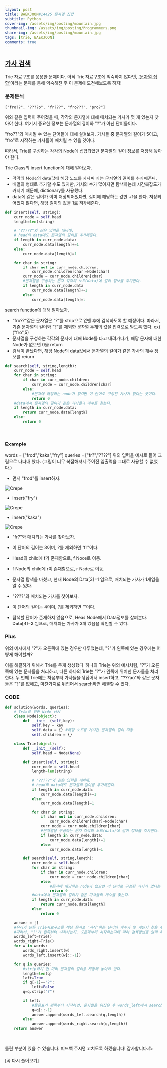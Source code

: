 ```yaml
---
layout: post
title: BAEKJOON#14425 문자열 집합
subtitle: Python
cover-img: /assets/img/posting/mountain.jpg
thumbnail-img: /assets/img/posting/Programmers.png
share-img: /assets/img/posting/mountain.jpg
tags: [trie, BAEKJOON]
comments: true
---
```


## [가사 검색](https://programmers.co.kr/learn/courses/30/lessons/60060)

Trie 자료구조를 응용한 문제이다. 아직 Trie 자료구조에 익숙하지 않다면, ['문자열 집합'](https://youseop.github.io//2020-11-09-BAEKJOON-14425_%EB%AC%B8%EC%9E%90%EC%97%B4%EC%A7%91%ED%95%A9/)이라는 문제를 통해 익숙해진 후 이 문제에 도전해보도록 하자!

### 문제분석

```
["fro??", "????o", "fr???", "fro???", "pro?"]
```

위와 같은 입력이 주어졌을 때, 각각의 문자열에 대해 매치되는 가사가 몇 개 있는지 찾아야 한다.
여기서 중요한 정보는 문자열의 길이와 "?"가 아닌 단어들이다.

"fro??"와 매치될 수 있는 단어들에 대해 살펴보자.
가사들 중 문자열의 길이가 5이고, "fro"로 시작하는 가사들이 매치될 수 있을 것이다.

따라서, Trie를 구성하는 각각의 Node에 삽입되었던 문자열의 길이 정보를 저장해 놓아야 한다.

Trie Class의 insert function에 대해 알아보자.

- 각각의 Node의 data값에 해당 노드를 지나쳐 가는 문자열의 길이를 추가해준다.
- 배열의 형태로 추가할 수도 있지만, 가사의 수가 많아지면 탐색하는데 시간복잡도가 커지기 때문에, dictionary를 사용했다.
- data에 같은 길이가 이미 저장되어있다면, 길이에 해당하는 값만 +1을 한다. 저장되어있지 않다면, 해당 길이의 값을 1로 저장해준다.

```python
def insert(self, string):
    curr_node = self.head
    length=len(string)

    # "?????"와 같은 입력을 대비해,
    # head의 data에도 문자열의 길이를 추가해준다.
    if length in curr_node.data:
        curr_node.data[length]+=1
    else:
        curr_node.data[length]=1

    for char in string:
        if char not in curr_node.children:
            curr_node.children[char]=Node(char)
        curr_node = curr_node.children[char]
        #문자열을 구성하는 문자 각각의 노드(data)에 길이 정보를 추가한다.
        if length in curr_node.data:
            curr_node.data[length]+=1
        else:
            curr_node.data[length]=1
```

search function에 대해 알아보자.

- "fro??"같은 문자열은 "?"를 strip으로 없앤 후에 검색하도록 할 예정이다. 따라서, 기존 문자열의 길이와 "?"를 제외한 문자열 두개의 값을 입력으로 받도록 했다. ex)("fro",5)
- 문자열을 구성하는 각각의 문자에 대해 Node를 타고 내려가다가, 해당 문자에 대한 Node가 없으면 0을 return
- 검색이 끝났다면, 해당 Node의 data값에서 문자열의 길이가 같은 가사의 개수 정보를 return

```python
def search(self, string,length):
    curr_node = self.head
    for char in string:
        if char in curr_node.children:
            curr_node = curr_node.children[char]
        else:
            #문자에 해당하는 node가 없으면 이 단어로 구성된 가사가 없다는 뜻이다.
            return 0
    #data에서 문자열의 길이가 같은 가사들의 개수를 찾는다.
    if length in curr_node.data:
        return curr_node.data[length]
    else:
        return 0
```

<br>

### Example

words = ["frod","kaka","fry"]
queries = ["fr?","????"]
위의 입력을 예시로 들어 그림으로 나타내 봤다.
(그림이 너무 복잡해져서 주어진 입출력을 그대로 사용할 수 없었다.)

- 먼저 "frod"를 insert하자.

![Crepe](https://i.imgur.com/VNI6h9r.jpg)

- insert("fry")

![Crepe](https://i.imgur.com/RDQWTZO.jpg)

- insert("kaka")

![Crepe](https://i.imgur.com/KlTAGwu.jpg)

- "fr?"와 매치되는 가사를 찾아보자.

- 이 단어의 길이는 3이며, ?를 제외하면 "fr"이다.
- Head의 child에 f가 존재함으로, f Node로 이동.
- f Node의 child에 r이 존재함으로, r Node로 이동.
- 문자열 탐색을 마쳤고, 현재 Node의 Data[3]=1 임으로, 매치되는 가사가 1개임을 알 수 있다.

- "????"와 매치되는 가사를 찾아보자.

- 이 단어의 길이는 4이며, ?를 제외하면 ""이다.
- 탐색할 단어가 존재하지 않음으로, Head Node에서 Data정보를 살펴본다. Data[4]=2 임으로, 매치되는 가사가 2개 있음을 확인할 수 있다.

### Plus

위의 예시에서 "?"가 오른쪽에 있는 경우만 다루었는데, "?"가 왼쪽에 있는 경우에는 어떻게 해야할까?

이를 해결하기 위해서 Trie를 두개 생성했다. 하나의 Trie는 위의 예시처럼, "?"가 오른쪽에 있는 문자들을 처리하고, 다른 하나의 Trie는 "?"가 왼쪽에 위치한 문자들을 처리한다.
두 번째 Trie에는 처음부터 가사들을 뒤집어서 insert하고, "???ao"와 같은 문자들은 "?"를 없애고, 마찬가지로 뒤집어서 search하면 해결할 수 있다.

### CODE

```python
def solution(words, queries):
    # Trie를 위한 Node 생성
    class Node(object):
        def __init__(self,key):
            self.key = key
            self.data = {} #해당 노드를 거쳐간 문자열의 길이 저장
            self.children = {}

    class Trie(object):
        def __init__(self):
            self.head = Node(None)

        def insert(self, string):
            curr_node = self.head
            length=len(string)

            # "?????"와 같은 입력을 대비해,
            # head의 data에도 문자열의 길이를 추가해준다.
            if length in curr_node.data:
                curr_node.data[length]+=1
            else:
                curr_node.data[length]=1

            for char in string:
                if char not in curr_node.children:
                    curr_node.children[char]=Node(char)
                curr_node = curr_node.children[char]
                #문자열을 구성하는 문자 각각의 노드(data)에 길이 정보를 추가한다.
                if length in curr_node.data:
                    curr_node.data[length]+=1
                else:
                    curr_node.data[length]=1

        def search(self, string,length):
            curr_node = self.head
            for char in string:
                if char in curr_node.children:
                    curr_node = curr_node.children[char]
                else:
                    #문자에 해당하는 node가 없으면 이 단어로 구성된 가사가 없다는 뜻이다.
                    return 0
            #data에서 문자열의 길이가 같은 가사들의 개수를 찾는다.
            if length in curr_node.data:
                return curr_node.data[length]
            else:
                return 0

    answer = []
    #우리가 만든 Trie자료구조를 해당 문자로 '시작'하는 단어의 개수가 몇 개인지 찾을 수 있도록 설계했다.
    #따라서, "?"가 왼쪽부터 시작하는지, 오른쪽부터 시작하는지에 따라 검색방법을 달리 해야한다.
    words_left=Trie()
    words_right=Trie()
    for w in words:
        words_right.insert(w)
        words_left.insert(w[::-1])

    for q in queries:
        #strip하기 전 미리 문자열의 길이를 저장해 놓아야 한다.
        length=len(q)
        left=True
        if q[-1]=="?":
            left=False
        q=q.strip("?")

        if left:
            #물음표가 왼쪽부터 시작하면, 문자열을 뒤집은 후 words_left에서 search한다.
            q=q[::-1]
            answer.append(words_left.search(q,length))
        else:
            answer.append(words_right.search(q,length))
    return answer
```

<br>

틀린 부분이 있을 수 있습니다. 피드백 주시면 고치도록 하겠습니다!
감사합니다.👍

[꼭 다시 풀어보기]
<br>
<br>
